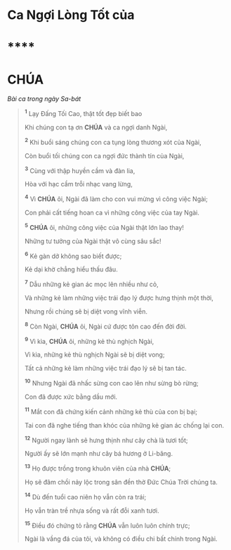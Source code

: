 # Ca Ngợi Lòng Tốt của

# \*\*\*\*

# CHÚA

_Bài ca trong ngày Sa-bát_

> <sup><b>1</b></sup> Lạy Đấng Tối Cao, thật tốt đẹp biết bao
>
> Khi chúng con tạ ơn **CHÚA** và ca ngợi danh Ngài,
>
> <sup><b>2</b></sup> Khi buổi sáng chúng con ca tụng lòng thương xót của Ngài,
>
> Còn buổi tối chúng con ca ngợi đức thành tín của Ngài,
>
> <sup><b>3</b></sup> Cùng với thập huyền cầm và đàn lia,
>
> Hòa với hạc cầm trỗi nhạc vang lừng,
>
> <sup><b>4</b></sup> Vì **CHÚA** ôi, Ngài đã làm cho con vui mừng vì công việc Ngài;
>
> Con phải cất tiếng hoan ca vì những công việc của tay Ngài.
>
> <sup><b>5</b></sup> **CHÚA** ôi, những công việc của Ngài thật lớn lao thay!
>
> Những tư tưởng của Ngài thật vô cùng sâu sắc!
>
> <sup><b>6</b></sup> Kẻ gàn dở không sao biết được;
>
> Kẻ dại khờ chẳng hiểu thấu đâu.
>
> <sup><b>7</b></sup> Dẫu những kẻ gian ác mọc lên nhiều như cỏ,
>
> Và những kẻ làm những việc trái đạo lý được hưng thịnh một thời,
>
> Nhưng rồi chúng sẽ bị diệt vong vĩnh viễn.
>
> <sup><b>8</b></sup> Còn Ngài, **CHÚA** ôi, Ngài cứ được tôn cao đến đời đời.
>
> <sup><b>9</b></sup> Vì kìa, **CHÚA** ôi, những kẻ thù nghịch Ngài,
>
> Vì kìa, những kẻ thù nghịch Ngài sẽ bị diệt vong;
>
> Tất cả những kẻ làm những việc trái đạo lý sẽ bị tan tác.
>
> <sup><b>10</b></sup> Nhưng Ngài đã nhấc sừng con cao lên như sừng bò rừng;
>
> Con đã được xức bằng dầu mới.
>
> <sup><b>11</b></sup> Mắt con đã chứng kiến cảnh những kẻ thù của con bị bại;
>
> Tai con đã nghe tiếng than khóc của những kẻ gian ác chống lại con.
>
> <sup><b>12</b></sup> Người ngay lành sẽ hưng thịnh như cây chà là tươi tốt;
>
> Người ấy sẽ lớn mạnh như cây bá hương ở Li-băng.
>
> <sup><b>13</b></sup> Họ được trồng trong khuôn viên của nhà **CHÚA**;
>
> Họ sẽ đâm chồi nảy lộc trong sân đền thờ Đức Chúa Trời chúng ta.
>
> <sup><b>14</b></sup> Dù đến tuổi cao niên họ vẫn còn ra trái;
>
> Họ vẫn tràn trề nhựa sống và rất đỗi xanh tươi.
>
> <sup><b>15</b></sup> Điều đó chứng tỏ rằng **CHÚA** vẫn luôn luôn chính trực;
>
> Ngài là vầng đá của tôi, và không có điều chi bất chính trong Ngài.
